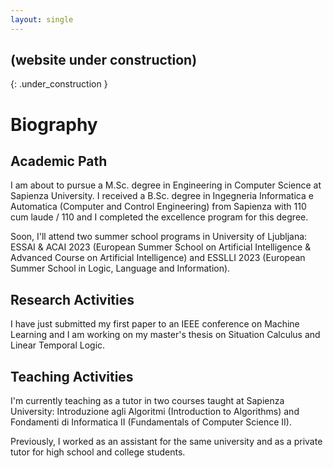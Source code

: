 ```yaml
---
layout: single
---
```


## (website under construction)
{: .under_construction }

# Biography

## Academic Path

I am about to pursue a M.Sc. degree in Engineering in Computer Science at Sapienza University. I received a B.Sc. degree in Ingegneria Informatica e Automatica (Computer and Control Engineering) from Sapienza with 110 cum laude / 110 and I completed the excellence program for this degree.

Soon, I'll attend two summer school programs in University of Ljubljana: ESSAI & ACAI 2023 (European Summer School on Artificial Intelligence & Advanced Course on Artificial Intelligence) and ESSLLI 2023 (European Summer School in Logic, Language and Information).

## Research Activities

I have just submitted my first paper to an IEEE conference on Machine Learning and I am working on my master's thesis on Situation Calculus and Linear Temporal Logic.

## Teaching Activities

I'm currently teaching as a tutor in two courses taught at Sapienza University: Introduzione agli Algoritmi (Introduction to Algorithms) and Fondamenti di Informatica II (Fundamentals of Computer Science II). 

Previously, I worked as an assistant for the same university and as a private tutor for high school and college students.